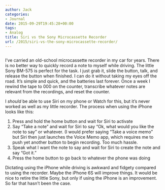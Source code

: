 ```yaml
---
author: Jack
categories:
- Journal
date: 2015-09-29T19:45:28+00:00
tags:
- Analog
title: Siri vs the Sony Microcassette Recorder
url: /2015/siri-vs-the-sony-microcassette-recorder/
---
```


<img class="article-banner" src="https://www.baty.net/img/2015/20150929_sony-microcassette.jpg" alt="" />

<div class="article-entry">
  <p>
    I’ve carried an old-school microcassette recorder in my car for years. There is no better way to quickly record a note to myself while driving. The little Sony BM-575 is perfect for the task. I just grab it, slide the button, talk, and release the button when finished. I can do it without taking my eyes off the road. It’s simple and quick, and the batteries last forever. Once a week I rewind the tape to 000 on the counter, transcribe whatever notes are relevant from the recordings, and reset the counter.
  </p>
  
  <p>
    I <em>should</em> be able to use Siri on my phone or Watch for this, but it’s never worked as well as my little recorder. The process when using the iPhone looks like this:
  </p>
  
  <ol>
    <li>
      Press and hold the home button and wait for Siri to activate
    </li>
    <li>
      Say “Take a note” and wait for Siri to say “Ok, what would you like the note to say” or whatever. (I would prefer saying “Take a voice memo” but Siri then just launches the Voice Memo app, which requires me to push yet another button to begin recording. Too much hassle.
    </li>
    <li>
      Speak what I want the note to say and wait for Siri to create the note and say “Got it.”
    </li>
    <li>
      Press the home button to go back to whatever the phone was doing
    </li>
  </ol>
  
  <p>
    Dictating using the iPhone while driving is awkward and fidgety compared to using the recorder. Maybe the iPhone 6S will improve things. It would be nice to retire the little Sony, but only if using the iPhone is an improvement. So far that hasn’t been the case.
  </p>
</div>